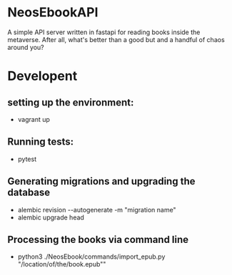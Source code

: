 # NeosEbookAPI
A simple API server written in fastapi for reading books inside the metaverse. After all, what's better than a good but and a handful of chaos around you?


# Developent
## setting up the environment: 
- vagrant up
## Running tests:
- pytest 
## Generating migrations and upgrading the database
- alembic revision --autogenerate -m "migration name"
- alembic upgrade head
## Processing the books via command line
- python3 ./NeosEbook/commands/import_epub.py "/location/of/the/book.epub""